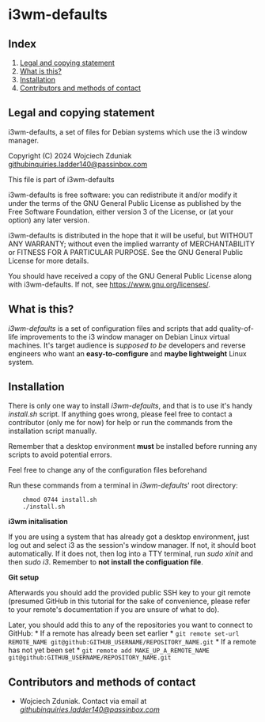 # i3wm-defaults #

## Index ##

1. [Legal and copying statement](#legal-and-copying-statement)
2. [What is this?](#what-is-this?)
3. [Installation](#installation)
4. [Contributors and methods of contact](#contributors-and-methods-of-contact)

## Legal and copying statement ##

i3wm-defaults, a set of files for Debian systems which use the i3 window manager.

Copyright (C) 2024 Wojciech Zduniak <githubinquiries.ladder140@passinbox.com>

This file is part of i3wm-defaults

i3wm-defaults is free software: you can redistribute it and/or modify
it under the terms of the GNU General Public License as published by
the Free Software Foundation, either version 3 of the License, or
(at your option) any later version.

i3wm-defaults is distributed in the hope that it will be useful,
but WITHOUT ANY WARRANTY; without even the implied warranty of
MERCHANTABILITY or FITNESS FOR A PARTICULAR PURPOSE.  See the
GNU General Public License for more details.

You should have received a copy of the GNU General Public License
along with i3wm-defaults. If not, see <https://www.gnu.org/licenses/>.

## What is this? ##

*i3wm-defaults* is a set of configuration files and scripts that add
quality-of-life improvements to the i3 window manager on Debian
Linux virtual machines. It's target audience is *supposed to be*
developers and reverse engineers who want an **easy-to-configure**
and **maybe lightweight** Linux system.

## Installation ##

There is only one way to install *i3wm-defaults*, and that is to
use it's handy *install.sh* script. If anything goes wrong, please
feel free to contact a contributor (only me for now) for help or
run the commands from the installation script manually.

Remember that a desktop environment **must** be installed before running any scripts to avoid potential
errors.

Feel free to change any of the configuration files beforehand

Run these commands from a terminal in *i3wm-defaults*' root directory:

```
    chmod 0744 install.sh
    ./install.sh
```

**i3wm initalisation**

If you are using a system that has already got a desktop environment,
just log out and select i3 as the session's window manager. If not, it should boot
automatically. If it does not, then log into a TTY terminal, run *sudo xinit* and then
*sudo i3*. Remember to **not install the configuation file**.


**Git setup**

Afterwards you should add the provided public SSH key to your git remote 
(presumed GitHub in this tutorial for the sake of convenience, please refer to your 
remote's documentation if you are unsure of what to do).

Later, you should add this to any of the repositories you want to connect to GitHub:
    * If a remote has already been set earlier
        * ```git remote set-url REMOTE_NAME git@github:GITHUB_USERNAME/REPOSITORY_NAME.git```
    * If a remote has not yet been set
        * ```git remote add MAKE_UP_A_REMOTE_NAME git@github:GITHUB_USERNAME/REPOSITORY_NAME.git```

## Contributors and methods of contact ##

* Wojciech Zduniak. Contact via email at *githubinquiries.ladder140@passinbox.com*
